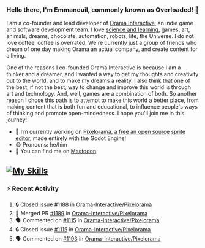 ### Hello there, I'm Emmanouil, commonly known as Overloaded! 👋
I am a co-founder and lead developer of [Orama Interactive](https://www.oramainteractive.com/), an indie game and software development team. I love [science and learning](https://github.com/OverloadedOrama/KnowledgeBase), games, art, animals, dreams, chocolate, automation, robots, life, the Universe. I do not love coffee, coffee is overrated. We're currently just a group of friends who dream of one day making Orama an actual company, and create content for a living.

One of the reasons I co-founded Orama Interactive is because I am a thinker and a dreamer, and I wanted a way to get my thoughts and creativity out to the world, and to make my dreams a reality. I also think that one of the best, if not the best, way to change and improve this world is through art and technology. And, well, games are a combination of both. So another reason I chose this path is to attempt to make this world a better place, from making content that is both fun and educational, to influence people's ways of thinking and promote open-mindedness. I hope you'll join me in this journey!

- 🔭 I’m currently working on [Pixelorama, a free an open source sprite editor](https://github.com/Orama-Interactive/Pixelorama), made entirely with the Godot Engine!
- 😄 Pronouns: he/him
- 🐘 You can find me on <a rel="me" href="https://mastodon.social/@Overloaded">Mastodon</a>.

[![My Skills](https://skillicons.dev/icons?i=godot,py,cpp,cs,git,linux,html)](https://skillicons.dev)
---

### :zap: Recent Activity

<!--START_SECTION:activity-->
1. 🔒 Closed issue [#1188](https://github.com/Orama-Interactive/Pixelorama/issues/1188) in [Orama-Interactive/Pixelorama](https://github.com/Orama-Interactive/Pixelorama)
2. 🎉 Merged PR [#1189](https://github.com/Orama-Interactive/Pixelorama/pull/1189) in [Orama-Interactive/Pixelorama](https://github.com/Orama-Interactive/Pixelorama)
3. 🗣 Commented on [#1115](https://github.com/Orama-Interactive/Pixelorama/issues/1115#issuecomment-2713892459) in [Orama-Interactive/Pixelorama](https://github.com/Orama-Interactive/Pixelorama)
4. 🔒 Closed issue [#1115](https://github.com/Orama-Interactive/Pixelorama/issues/1115) in [Orama-Interactive/Pixelorama](https://github.com/Orama-Interactive/Pixelorama)
5. 🗣 Commented on [#1193](https://github.com/Orama-Interactive/Pixelorama/issues/1193#issuecomment-2712107781) in [Orama-Interactive/Pixelorama](https://github.com/Orama-Interactive/Pixelorama)
<!--END_SECTION:activity-->

<!--
**OverloadedOrama/OverloadedOrama** is a ✨ _special_ ✨ repository because its `README.md` (this file) appears on your GitHub profile.

Here are some ideas to get you started:

- 👯 I’m looking to collaborate on ...
- 🤔 I’m looking for help with ...
- 💬 Ask me about ...
- 📫 How to reach me: ...
- ⚡ Fun fact: ...
-->
